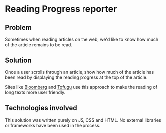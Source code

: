 # Reading Progress reporter

## Problem

Sometimes when reading articles on the web, we'd like to know how much of the article remains to be read.

## Solution

Once a user scrolls through an article, show how much of the article has been read by displaying the reading progress at the top of the article.

Sites like <a href="http://www.bloomberg.com/news/articles/2016-06-05/u-k-s-major-takes-aim-at-leave-camp-as-brexit-debate-heats-up"  >Bloomberg</a> and <a href="https://www.tofugu.com/" >Tofugu</a> use this approach to make the reading of long texts more user friendly.

## Technologies involved

This solution was written purely on JS, CSS and HTML. No external libraries or frameworks have been used in the process.
